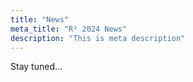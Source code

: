 ```yaml
---
title: "News"
meta_title: "R² 2024 News"
description: "This is meta description"
---
```


Stay tuned...